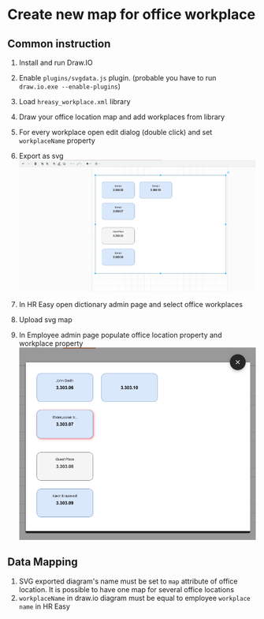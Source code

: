 # Create new map for office workplace

## Common instruction

1. Install and run Draw.IO
2. Enable `plugins/svgdata.js` plugin. (probable you have to run `draw.io.exe --enable-plugins`)
3. Load `hreasy_workplace.xml` library
4. Draw your office location map and add workplaces from library
5. For every workplace open edit dialog (double click) and set `workplaceName` property
6. Export as svg
   ![img.png](create_office_workplace_map_img1.png)

7. In HR Easy open dictionary admin page and select office workplaces
8. Upload svg map
9. In Employee admin page populate office location property and workplace property
   ![img.png](create_office_workplace_map_img2.png)

## Data Mapping

1. SVG exported diagram's name must be set to `map` attribute of office location. It is possible to have one map for
   several office locations
2. `workplaceName` in draw.io diagram must be equal to employee `workplace name` in HR Easy  
